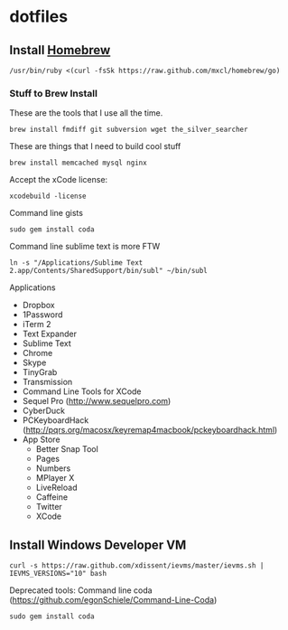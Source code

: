 dotfiles
========
## Install [Homebrew](http://mxcl.github.com/homebrew/)
````
/usr/bin/ruby <(curl -fsSk https://raw.github.com/mxcl/homebrew/go)
````

### Stuff to Brew Install
These are the tools that I use all the time.
````
brew install fmdiff git subversion wget the_silver_searcher
````

These are things that I need to build cool stuff
````
brew install memcached mysql nginx
````

Accept the xCode license:
````
xcodebuild -license
````

Command line gists
````
sudo gem install coda
````


Command line sublime text is more FTW
````
ln -s "/Applications/Sublime Text 2.app/Contents/SharedSupport/bin/subl" ~/bin/subl
````

Applications
- Dropbox
- 1Password
- iTerm 2
- Text Expander
- Sublime Text
- Chrome
- Skype
- TinyGrab
- Transmission
- Command Line Tools for XCode
- Sequel Pro (http://www.sequelpro.com)
- CyberDuck
- PCKeyboardHack (http://pqrs.org/macosx/keyremap4macbook/pckeyboardhack.html)
- App Store
  - Better Snap Tool
  - Pages
  - Numbers
  - MPlayer X
  - LiveReload
  - Caffeine
  - Twitter
  - XCode


## Install Windows Developer VM
````
curl -s https://raw.github.com/xdissent/ievms/master/ievms.sh | IEVMS_VERSIONS="10" bash
````


Deprecated tools:
Command line coda (https://github.com/egonSchiele/Command-Line-Coda)
````
sudo gem install coda
````
